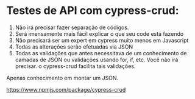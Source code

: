 # Testes de API com cypress-crud:

1. Não irá precisar fazer separação de códigos.
2. Será imensamente mais fácil explicar o que seu code está fazendo
3. Não precisará ser um expert em cypress muito menos em Javascript
4. Todas as alterações serão efetuadas via JSON
5. Todas as validações que antes necessitava de um conhecimento de camadas de JSON ou validações usando for, if, etc. Você não irá precisar.
o cypress-crud facilita tais validações.

Apenas conhecimento em montar um JSON.

https://www.npmjs.com/package/cypress-crud

